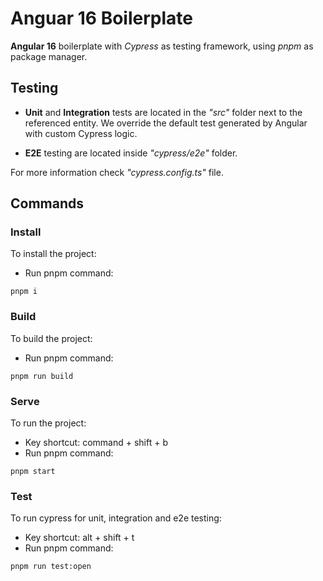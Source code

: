 # Anguar 16 Boilerplate

**Angular 16** boilerplate with *Cypress* as testing framework, using *pnpm* as package manager.

## Testing

* **Unit** and **Integration** tests are located in the *"src"* folder next to the referenced entity. We override the default test generated by Angular with custom Cypress logic.

* **E2E** testing are located inside *"cypress/e2e"* folder.

For more information check *"cypress.config.ts"* file.

## Commands

### Install

To install the project:

* Run pnpm command:

```shell
pnpm i
```

### Build

To build the project:

* Run pnpm command:

```shell
pnpm run build
```

### Serve

To run the project:

* Key shortcut: command + shift + b
* Run pnpm command:

```shell
pnpm start
```

### Test

To run cypress for unit, integration and e2e testing:

* Key shortcut: alt + shift + t
* Run pnpm command:

```shell
pnpm run test:open
```
